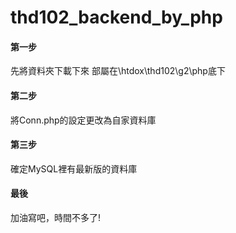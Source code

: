 # thd102_backend_by_php
#### 第一步
先將資料夾下載下來 部屬在\htdox\thd102\g2\php底下
#### 第二步
將Conn.php的設定更改為自家資料庫
#### 第三步
確定MySQL裡有最新版的資料庫
#### 最後
加油寫吧，時間不多了!

